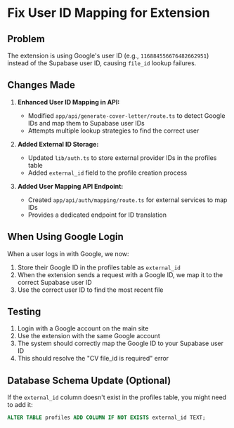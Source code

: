 # Fix User ID Mapping for Extension

## Problem

The extension is using Google's user ID (e.g., `116884556676482662951`) instead of the Supabase user ID, causing `file_id` lookup failures.

## Changes Made

1. **Enhanced User ID Mapping in API:**
   - Modified `app/api/generate-cover-letter/route.ts` to detect Google IDs and map them to Supabase user IDs
   - Attempts multiple lookup strategies to find the correct user

2. **Added External ID Storage:**
   - Updated `lib/auth.ts` to store external provider IDs in the profiles table
   - Added `external_id` field to the profile creation process

3. **Added User Mapping API Endpoint:**
   - Created `app/api/auth/mapping/route.ts` for external services to map IDs
   - Provides a dedicated endpoint for ID translation

## When Using Google Login

When a user logs in with Google, we now:
1. Store their Google ID in the profiles table as `external_id`
2. When the extension sends a request with a Google ID, we map it to the correct Supabase user ID
3. Use the correct user ID to find the most recent file

## Testing

1. Login with a Google account on the main site
2. Use the extension with the same Google account
3. The system should correctly map the Google ID to your Supabase user ID
4. This should resolve the "CV file_id is required" error

## Database Schema Update (Optional)

If the `external_id` column doesn't exist in the profiles table, you might need to add it:

```sql
ALTER TABLE profiles ADD COLUMN IF NOT EXISTS external_id TEXT;
```